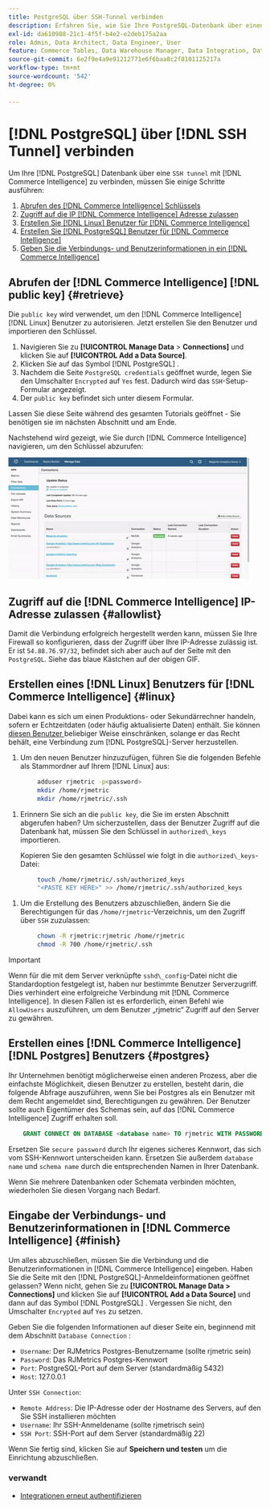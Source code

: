 ```yaml
---
title: PostgreSQL über SSH-Tunnel verbinden
description: Erfahren Sie, wie Sie Ihre PostgreSQL-Datenbank über einen SSH-Tunnel mit Commerce Intelligence verbinden.
exl-id: da610988-21c1-4f5f-b4e2-e2deb175a2aa
role: Admin, Data Architect, Data Engineer, User
feature: Commerce Tables, Data Warehouse Manager, Data Integration, Data Import/Export, SQL Report Builder
source-git-commit: 6e2f9e4a9e91212771e6f6baa8c2f8101125217a
workflow-type: tm+mt
source-wordcount: '542'
ht-degree: 0%

---
```


# [!DNL PostgreSQL] über [!DNL SSH Tunnel] verbinden

Um Ihre [!DNL PostgreSQL] Datenbank über eine `SSH tunnel` mit [!DNL Commerce Intelligence] zu verbinden, müssen Sie einige Schritte ausführen:

1. [Abrufen des  [!DNL Commerce Intelligence]  Schlüssels](#retrieve)
1. [Zugriff auf die IP [!DNL Commerce Intelligence] Adresse zulassen](#allowlist)
1. [Erstellen Sie  [!DNL Linux]  Benutzer für [!DNL Commerce Intelligence]](#linux)
1. [Erstellen Sie  [!DNL PostgreSQL]  Benutzer für [!DNL Commerce Intelligence]](#postgres)
1. [Geben Sie die Verbindungs- und Benutzerinformationen in ein [!DNL Commerce Intelligence]](#finish)

## Abrufen der [!DNL Commerce Intelligence] [!DNL public key] {#retrieve}

Die `public key` wird verwendet, um den [!DNL Commerce Intelligence] [!DNL Linux] Benutzer zu autorisieren. Jetzt erstellen Sie den Benutzer und importieren den Schlüssel.

1. Navigieren Sie zu **[!UICONTROL Manage Data** > **Connections]** und klicken Sie auf **[!UICONTROL Add a Data Source]**.
1. Klicken Sie auf das Symbol [!DNL PostgreSQL] .
1. Nachdem die Seite `PostgreSQL credentials` geöffnet wurde, legen Sie den Umschalter `Encrypted` auf `Yes` fest. Dadurch wird das `SSH`-Setup-Formular angezeigt.
1. Der `public key` befindet sich unter diesem Formular.

Lassen Sie diese Seite während des gesamten Tutorials geöffnet - Sie benötigen sie im nächsten Abschnitt und am Ende.

Nachstehend wird gezeigt, wie Sie durch [!DNL Commerce Intelligence] navigieren, um den Schlüssel abzurufen:

![Abrufen des öffentlichen RJMetrics-Schlüssels](../../../assets/get-mbi-public-key.gif)

## Zugriff auf die [!DNL Commerce Intelligence] IP-Adresse zulassen {#allowlist}

Damit die Verbindung erfolgreich hergestellt werden kann, müssen Sie Ihre Firewall so konfigurieren, dass der Zugriff über Ihre IP-Adresse zulässig ist. Er ist `54.88.76.97/32`, befindet sich aber auch auf der Seite mit den `PostgreSQL`. Siehe das blaue Kästchen auf der obigen GIF.

## Erstellen eines [!DNL Linux] Benutzers für [!DNL Commerce Intelligence] {#linux}

Dabei kann es sich um einen Produktions- oder Sekundärrechner handeln, sofern er Echtzeitdaten (oder häufig aktualisierte Daten) enthält. Sie können [diesen Benutzer ](../../../administrator/account-management/restrict-db-access.md) beliebiger Weise einschränken, solange er das Recht behält, eine Verbindung zum [!DNL PostgreSQL]-Server herzustellen.

1. Um den neuen Benutzer hinzuzufügen, führen Sie die folgenden Befehle als Stammordner auf Ihrem [!DNL Linux] aus:

```bash
        adduser rjmetric -p<password>
        mkdir /home/rjmetric
        mkdir /home/rjmetric/.ssh
```

1. Erinnern Sie sich an die `public key`, die Sie im ersten Abschnitt abgerufen haben? Um sicherzustellen, dass der Benutzer Zugriff auf die Datenbank hat, müssen Sie den Schlüssel in `authorized\_keys` importieren.

   Kopieren Sie den gesamten Schlüssel wie folgt in die `authorized\_keys`-Datei:

```bash
        touch /home/rjmetric/.ssh/authorized_keys
        "<PASTE KEY HERE>" >> /home/rjmetric/.ssh/authorized_keys
```

1. Um die Erstellung des Benutzers abzuschließen, ändern Sie die Berechtigungen für das `/home/rjmetric`-Verzeichnis, um den Zugriff über `SSH` zuzulassen:

```bash
        chown -R rjmetric:rjmetric /home/rjmetric
        chmod -R 700 /home/rjmetric/.ssh
```

>[!IMPORTANT]
>
>Wenn für die mit dem Server verknüpfte `sshd\_config`-Datei nicht die Standardoption festgelegt ist, haben nur bestimmte Benutzer Serverzugriff. Dies verhindert eine erfolgreiche Verbindung mit [!DNL Commerce Intelligence]. In diesen Fällen ist es erforderlich, einen Befehl wie `AllowUsers` auszuführen, um dem Benutzer „rjmetric“ Zugriff auf den Server zu gewähren.

## Erstellen eines [!DNL Commerce Intelligence] [!DNL Postgres] Benutzers {#postgres}

Ihr Unternehmen benötigt möglicherweise einen anderen Prozess, aber die einfachste Möglichkeit, diesen Benutzer zu erstellen, besteht darin, die folgende Abfrage auszuführen, wenn Sie bei Postgres als ein Benutzer mit dem Recht angemeldet sind, Berechtigungen zu gewähren. Der Benutzer sollte auch Eigentümer des Schemas sein, auf das [!DNL Commerce Intelligence] Zugriff erhalten soll.

```sql
    GRANT CONNECT ON DATABASE <database name> TO rjmetric WITH PASSWORD <secure password>;GRANT USAGE ON SCHEMA <schema name> TO rjmetric;GRANT SELECT ON ALL TABLES IN SCHEMA <schema name> TO rjmetric;ALTER DEFAULT PRIVILEGES IN SCHEMA <schema name> GRANT SELECT ON TABLES TO rjmetric;
```

Ersetzen Sie `secure password` durch Ihr eigenes sicheres Kennwort, das sich vom SSH-Kennwort unterscheiden kann. Ersetzen Sie außerdem `database name` und `schema name` durch die entsprechenden Namen in Ihrer Datenbank.

Wenn Sie mehrere Datenbanken oder Schemata verbinden möchten, wiederholen Sie diesen Vorgang nach Bedarf.

## Eingabe der Verbindungs- und Benutzerinformationen in [!DNL Commerce Intelligence] {#finish}

Um alles abzuschließen, müssen Sie die Verbindung und die Benutzerinformationen in [!DNL Commerce Intelligence] eingeben. Haben Sie die Seite mit den [!DNL PostgreSQL]-Anmeldeinformationen geöffnet gelassen? Wenn nicht, gehen Sie zu **[!UICONTROL Manage Data > Connections]** und klicken Sie auf **[!UICONTROL Add a Data Source]** und dann auf das Symbol [!DNL PostgreSQL] . Vergessen Sie nicht, den Umschalter `Encrypted` auf `Yes` zu setzen.

Geben Sie die folgenden Informationen auf dieser Seite ein, beginnend mit dem Abschnitt `Database Connection` :

* `Username`: Der RJMetrics Postgres-Benutzername (sollte rjmetric sein)
* `Password`: Das RJMetrics Postgres-Kennwort
* `Port`: PostgreSQL-Port auf dem Server (standardmäßig 5432)
* `Host`: 127.0.0.1

Unter `SSH Connection`:

* `Remote Address`: Die IP-Adresse oder der Hostname des Servers, auf den Sie SSH installieren möchten
* `Username`: Ihr SSH-Anmeldename (sollte rjmetrisch sein)
* `SSH Port`: SSH-Port auf dem Server (standardmäßig 22)

Wenn Sie fertig sind, klicken Sie auf **Speichern und testen** um die Einrichtung abzuschließen.

### verwandt

* [Integrationen erneut authentifizieren](https://experienceleague.adobe.com/docs/commerce-knowledge-base/kb/how-to/mbi-reauthenticating-integrations.html?lang=de)
